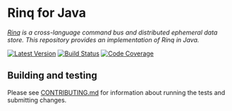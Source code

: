 # Rinq for Java

*[Rinq](https://rinq.io) is a cross-language command bus and distributed ephemeral data store. This
repository provides an implementation of Rinq in Java.*

[![Latest Version](https://img.shields.io/github/tag/rinq/rinq-java.svg?label=semver)](https://semver.org)
[![Build Status](http://img.shields.io/travis/rinq/rinq-java/master.svg)](https://travis-ci.org/rinq/rinq-java)
[![Code Coverage](https://img.shields.io/codecov/c/github/rinq/rinq-java/master.svg)](https://codecov.io/github/rinq/rinq-java)

## Building and testing

Please see [CONTRIBUTING.md](.github/CONTRIBUTING.md) for information about
running the tests and submitting changes.
